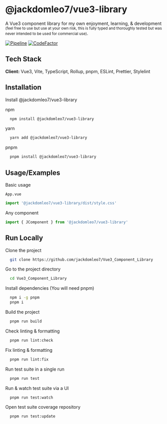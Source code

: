 # @jackdomleo7/vue3-library

A Vue3 component library for my own enjoyment, learning, & development <small>(feel free to use but use at your own risk, this is fully typed and thoroughly tested but was never intended to be used for commercial use)</small>.

[![Pipeline](https://github.com/jackdomleo7/Vue3_Component_Library/actions/workflows/pipeline.yml/badge.svg?branch=master)](https://github.com/jackdomleo7/Vue3_Component_Library/actions/workflows/pipeline.yml)
[![CodeFactor](https://www.codefactor.io/repository/github/jackdomleo7/vue3_component_library/badge)](https://www.codefactor.io/repository/github/jackdomleo7/vue3_component_library)

## Tech Stack

**Client:** Vue3, Vite, TypeScript, Rollup, pnpm, ESLint, Prettier, Stylelint

## Installation

Install @jackdomleo7/vue3-library

npm

```bash
  npm install @jackdomleo7/vue3-library
```

yarn

```bash
  yarn add @jackdomleo7/vue3-library
```

pnpm

```bash
  pnpm install @jackdomleo7/vue3-library
```

## Usage/Examples

Basic usage

`App.vue`

```typescript
import '@jackdomleo7/vue3-library/dist/style.css'
```

Any component

```typescript
import { JComponent } from '@jackdomleo7/vue3-library'
```

## Run Locally

Clone the project

```bash
  git clone https://github.com/jackdomleo7/Vue3_Component_Library
```

Go to the project directory

```bash
  cd Vue3_Component_Library
```

Install dependencies (You will need pnpm)

```bash
  npm i -g pnpm
  pnpm i
```

Build the project

```bash
  pnpm run build
```

Check linting & formatting

```bash
  pnpm run lint:check
```

Fix linting & formatting

```bash
  pnpm run lint:fix
```

Run test suite in a single run

```bash
  pnpm run test
```

Run & watch test suite via a UI

```bash
  pnpm run test:watch
```

Open test suite coverage repository

```bash
  pnpm run test:update
```
